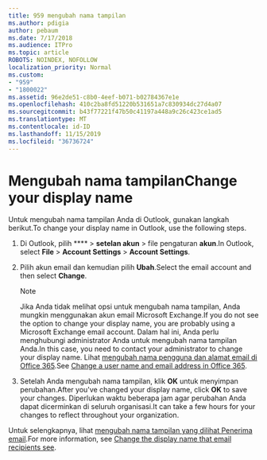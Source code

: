 ```yaml
---
title: 959 mengubah nama tampilan
ms.author: pdigia
author: pebaum
ms.date: 7/17/2018
ms.audience: ITPro
ms.topic: article
ROBOTS: NOINDEX, NOFOLLOW
localization_priority: Normal
ms.custom:
- "959"
- "1800022"
ms.assetid: 96e2de51-c8b0-4eef-b071-b02784367e1e
ms.openlocfilehash: 410c2ba8fd51220b531651a7c830934dc27d4a07
ms.sourcegitcommit: b43f77221f47b50c41197a448a9c26c423ce1ad5
ms.translationtype: MT
ms.contentlocale: id-ID
ms.lasthandoff: 11/15/2019
ms.locfileid: "36736724"
---
```

# <a name="change-your-display-name"></a><span data-ttu-id="b543b-102">Mengubah nama tampilan</span><span class="sxs-lookup"><span data-stu-id="b543b-102">Change your display name</span></span>
  
<span data-ttu-id="b543b-103">Untuk mengubah nama tampilan Anda di Outlook, gunakan langkah berikut.</span><span class="sxs-lookup"><span data-stu-id="b543b-103">To change your display name in Outlook, use the following steps.</span></span>
  
1. <span data-ttu-id="b543b-104">Di Outlook, pilih \*\*\*\* \> **setelan akun** \> file pengaturan **akun**.</span><span class="sxs-lookup"><span data-stu-id="b543b-104">In Outlook, select **File** \> **Account Settings** \> **Account Settings**.</span></span>

2. <span data-ttu-id="b543b-105">Pilih akun email dan kemudian pilih **Ubah**.</span><span class="sxs-lookup"><span data-stu-id="b543b-105">Select the email account and then select **Change**.</span></span>

    > [!NOTE]
    > <span data-ttu-id="b543b-106">Jika Anda tidak melihat opsi untuk mengubah nama tampilan, Anda mungkin menggunakan akun email Microsoft Exchange.</span><span class="sxs-lookup"><span data-stu-id="b543b-106">If you do not see the option to change your display name, you are probably using a Microsoft Exchange email account.</span></span> <span data-ttu-id="b543b-107">Dalam hal ini, Anda perlu menghubungi administrator Anda untuk mengubah nama tampilan Anda.</span><span class="sxs-lookup"><span data-stu-id="b543b-107">In this case, you need to contact your administrator to change your display name.</span></span> <span data-ttu-id="b543b-108">Lihat [mengubah nama pengguna dan alamat email di Office 365](https://docs.microsoft.com/office365/admin/add-users/change-a-user-name-and-email-address).</span><span class="sxs-lookup"><span data-stu-id="b543b-108">See [Change a user name and email address in Office 365](https://docs.microsoft.com/office365/admin/add-users/change-a-user-name-and-email-address).</span></span>
  
3. <span data-ttu-id="b543b-109">Setelah Anda mengubah nama tampilan, klik **OK** untuk menyimpan perubahan.</span><span class="sxs-lookup"><span data-stu-id="b543b-109">After you've changed your display name, click **OK** to save your changes.</span></span> <span data-ttu-id="b543b-110">Diperlukan waktu beberapa jam agar perubahan Anda dapat dicerminkan di seluruh organisasi.</span><span class="sxs-lookup"><span data-stu-id="b543b-110">It can take a few hours for your changes to reflect throughout your organization.</span></span>

<span data-ttu-id="b543b-111">Untuk selengkapnya, lihat [mengubah nama tampilan yang dilihat Penerima email](https://support.office.com/article/2b53331a-ba2a-4803-88dc-ac9fe376c8a9.aspx).</span><span class="sxs-lookup"><span data-stu-id="b543b-111">For more information, see [Change the display name that email recipients see](https://support.office.com/article/2b53331a-ba2a-4803-88dc-ac9fe376c8a9.aspx).</span></span>
  